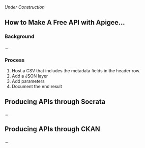 *Under Construction*  



## How to Make A Free API with Apigee...


### Background
...


### Process

1. Host a CSV that includes the metadata fields in the header row. 
2. Add a JSON layer
3. Add parameters
4. Document the end result



## Producing APIs through Socrata

...



## Producing APIs through CKAN

...
